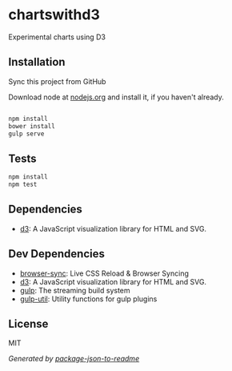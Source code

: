 # chartswithd3 

Experimental charts using D3

## Installation

Sync this project from GitHub

Download node at [nodejs.org](http://nodejs.org) and install it, if you haven't already.

```sh

npm install
bower install
gulp serve
```


## Tests

```sh
npm install
npm test
```

## Dependencies

- [d3](https://github.com/mbostock/d3): A JavaScript visualization library for HTML and SVG.

## Dev Dependencies

- [browser-sync](https://github.com/BrowserSync/browser-sync): Live CSS Reload &amp; Browser Syncing
- [d3](https://github.com/mbostock/d3): A JavaScript visualization library for HTML and SVG.
- [gulp](https://github.com/gulpjs/gulp): The streaming build system
- [gulp-util](https://github.com/wearefractal/gulp-util): Utility functions for gulp plugins


## License

MIT

_Generated by [package-json-to-readme](https://github.com/zeke/package-json-to-readme)_
